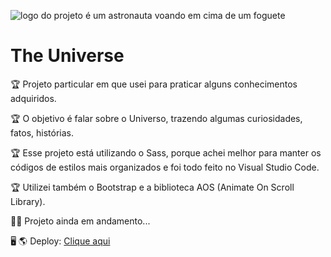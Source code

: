 ![logo do projeto é um astronauta voando em cima de um foguete](https://user-images.githubusercontent.com/107943147/194571189-5ed3b7b7-e951-4212-9977-39c7b6f97be5.png)

# The Universe

:trophy: Projeto particular em que usei para praticar alguns conhecimentos adquiridos.

:trophy: O objetivo é falar sobre o Universo, trazendo algumas curiosidades, fatos, histórias.

:trophy: Esse projeto está utilizando o Sass, porque achei melhor para manter os códigos de estilos mais organizados e foi todo feito no Visual Studio Code.

:trophy: Utilizei também o Bootstrap e a biblioteca AOS (Animate On Scroll Library).

:man_technologist: Projeto ainda em andamento...

:desktop_computer: :earth_americas: Deploy: [Clique aqui](https://gatti96.github.io/the-universe/)
